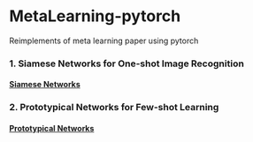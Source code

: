 # MetaLearning-pytorch

Reimplements of meta learning paper using pytorch

### 1. Siamese Networks for One-shot Image Recognition

#### [Siamese Networks](siamese)

### 2. Prototypical Networks for Few-shot Learning

#### [Prototypical Networks](prototypical)